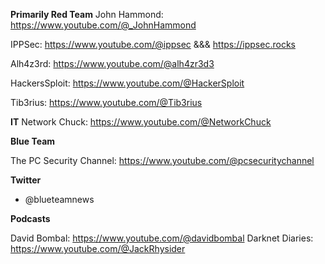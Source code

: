 

**Primarily Red Team** 
John Hammond: https://www.youtube.com/@_JohnHammond

IPPSec: https://www.youtube.com/@ippsec   &&& https://ippsec.rocks

Alh4z3rd: https://www.youtube.com/@alh4zr3d3

HackersSploit: https://www.youtube.com/@HackerSploit

Tib3rius: https://www.youtube.com/@Tib3rius


**IT**
Network Chuck: https://www.youtube.com/@NetworkChuck


**Blue Team**

The PC Security Channel: https://www.youtube.com/@pcsecuritychannel


**Twitter**
- @blueteamnews

**Podcasts**

David Bombal: https://www.youtube.com/@davidbombal
Darknet Diaries: https://www.youtube.com/@JackRhysider
